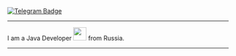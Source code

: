 <div id="badges">
  <a href="https://t.me/expanxara">
    <img src="https://img.shields.io/badge/Telegram-blue?logo=telegram&logoColor=white&style=for-the-badge" alt="Telegram Badge"/>
    </a>
</div>

---

I am a Java Developer <img src="https://media.giphy.com/media/WUlplcMpOCEmTGBtBW/giphy.gif" width="30"> from Russia.

<!--
- 🔭 I’m currently working on ...
- 🌱 I’m currently learning ...
- 👯 I’m looking to collaborate on ...
- 🤔 I’m looking for help with ...
- 💬 Ask me about ...
- 📫 How to reach me: ...
- 😄 Pronouns: ...
- ⚡ Fun fact: ...
-->
---
